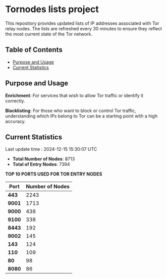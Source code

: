 # Tornodes lists project

This repository provides updated lists of IP addresses associated with Tor relay nodes. The lists are refreshed every 30 minutes to ensure they reflect the most current state of the Tor network.

## Table of Contents

- [Purpose and Usage](#purpose-and-usage)
- [Current Statistics](#current-statistics)


## Purpose and Usage

**Enrichment**: For services that wish to allow Tor traffic or identify it correctly.

**Blacklisting**: For those who want to block or control Tor traffic, understanding which IPs belong to Tor can be a starting point with a high accuracy.

## Current Statistics

Last update time : 2024-12-15 15:30:07 UTC

- **Total Number of Nodes**: 8713
- **Total of Entry Nodes**: 7394

**TOP 10 PORTS USED FOR TOR ENTRY NODES**

| **Port** | **Number of Nodes** |
|------|-----------------|
| **443**   | 2243  |
| **9001**   | 1713  |
| **9000**   | 438  |
| **9100**   | 338  |
| **8443**   | 192  |
| **9002**   | 145  |
| **143**   | 124  |
| **110**   | 109  |
| **80**   | 98  |
| **8080**   | 86  |

